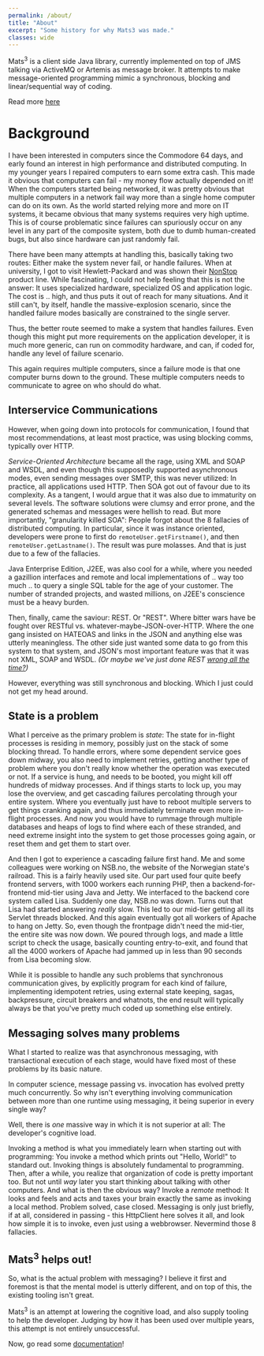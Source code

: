 ```yaml
---
permalink: /about/
title: "About"
excerpt: "Some history for why Mats3 was made."
classes: wide
---
```


Mats<sup>3</sup> is a client side Java library, currently implemented on top of JMS talking via ActiveMQ or Artemis
as message broker. It attempts to make message-oriented programming mimic a synchronous, blocking and linear/sequential
way of coding.

Read more [here](/docs/message-oriented-rpc/)

# Background

I have been interested in computers since the Commodore 64 days, and early found an interest in high performance and
distributed computing. In my younger years I repaired computers to earn some extra cash. This made it obvious that
computers can fail - my money flow actually depended on it! When the computers started being networked, it was pretty
obvious that multiple computers in a network fail way more than a single home computer can do on its own. As the world
started relying more and more on IT systems, it became obvious that many systems requires very high uptime. This is of
course problematic since failures can spuriously occur on any level in any part of the composite system, both due to
dumb human-created bugs, but also since hardware can just randomly fail.

There have been many attempts at handling this, basically taking two routes: Either make the system never fail, or
handle failures. When at university, I got to visit Hewlett-Packard and was shown their
[NonStop](https://en.wikipedia.org/wiki/NonStop_(server_computers)) product line. While fascinating, I could not help
feeling that this is not the answer: It uses specialized hardware, specialized OS and application logic. The cost is ..
high, and thus puts it out of reach for many situations. And it still can't, by itself, handle the massive-explosion
scenario, since the handled failure modes basically are constrained to the single server.

Thus, the better route seemed to make a system that handles failures. Even though this might put more requirements on
the application developer, it is much more generic, can run on commodity hardware, and can, if coded for, handle any
level of failure scenario.

This again requires multiple computers, since a failure mode is that one computer burns down to the ground. These
multiple computers needs to communicate to agree on who should do what.

## Interservice Communications

However, when going down into protocols for communication, I found that most recommendations, at least most practice,
was using blocking comms, typically over HTTP.

_Service-Oriented Architecture_ became all the rage, using XML and SOAP and WSDL, and even though this supposedly
supported asynchronous modes, even sending messages over SMTP, this was never utilized: In practice, all applications
used HTTP. Then SOA got out of favour due to its complexity. As a tangent, I would argue that it was also due to
immaturity on several levels. The software solutions were clumsy and error prone, and the generated schemas and messages
were hellish to read. But more importantly, "granularity killed SOA": People forgot about the 8 fallacies of distributed
computing. In particular, since it was instance oriented, developers were prone to first do `remoteUser.getFirstname()`,
and then `remoteUser.getLastname()`. The result was pure molasses. And that is just due to a few of the fallacies.

Java Enterprise Edition, J2EE, was also cool for a while, where you needed a gazillion interfaces and remote and local
implementations of .. way too much .. to query a single SQL table for the age of your customer. The number of stranded
projects, and wasted millions, on J2EE's conscience must be a heavy burden.

Then, finally, came the saviour: REST. Or "REST". Where bitter wars have be fought over RESTful vs.
whatever-maybe-JSON-over-HTTP. Where the one gang insisted on HATEOAS and links in the JSON and anything else was
utterly meaningless. The other side just wanted some data to go from this system to that system, and JSON's most
important feature was that it was not XML, SOAP and WSDL. _(Or maybe we've just done
REST [wrong all the time?](https://htmx.org/essays/how-did-rest-come-to-mean-the-opposite-of-rest/))_

However, everything was still synchronous and blocking. Which I just could not get my head around.

## State is a problem

What I perceive as the primary problem is _state_: The state for in-flight processes is residing in memory, possibly
just on the stack of some blocking thread. To handle errors, where some dependent service goes down midway, you also
need to implement retries, getting another type of problem where you don't really know whether the operation was
executed or not. If a service is hung, and needs to be booted, you might kill off hundreds of midway processes. And if
things starts to lock up, you may lose the overview, and get cascading failures percolating through your entire system.
Where you eventually just have to reboot multiple servers to get things cranking again, and thus immediately terminate
even more in-flight processes. And now you would have to rummage through multiple databases and heaps of logs to find
where each of these stranded, and need extreme insight into the system to get those processes going again, or reset them
and get them to start over.

And then I got to experience a cascading failure first hand. Me and some colleagues were working on NSB.no, the website
of the Norwegian state's railroad. This is a fairly heavily used site. Our part used four quite beefy frontend servers,
with 1000 workers each running PHP, then a backend-for-frontend mid-tier using Java and Jetty. We interfaced to the
backend core system called Lisa. Suddenly one day, NSB.no was down. Turns out that Lisa had started answering _really_
slow. This led to our mid-tier getting all its Servlet threads blocked. And this again eventually got all workers of
Apache to hang on Jetty. So, even though the frontpage didn't need the mid-tier, the entire site was now down. We poured
through logs, and made a little script to check the usage, basically counting entry-to-exit, and found that all the 4000
workers of Apache had jammed up in less than 90 seconds from Lisa becoming slow.

While it is possible to handle any such problems that synchronous communication gives, by explicitly program for each
kind of failure, implementing idempotent retries, using external state keeping, sagas, backpressure, circuit breakers
and whatnots, the end result will typically always be that you've pretty much coded up something else entirely.

## Messaging solves many problems

What I started to realize was that asynchronous messaging, with transactional execution of each stage, would have fixed
most of these problems by its basic nature.

In computer science, message passing vs. invocation has evolved pretty much concurrently. So why isn't everything
involving communication between more than one runtime using messaging, it being superior in every single way?

Well, there is _one_ massive way in which it is not superior at all: The developer's cognitive load.

Invoking a method is what you immediately learn when starting out with programming: You invoke a method which prints
out "Hello, World!" to standard out. Invoking things is absolutely fundamental to programming. Then, after a while, you
realize that organization of code is pretty important too. But not until _way_ later you start thinking about talking
with other computers. And what is then the obvious way? Invoke a _remote_ method: It looks and feels and acts and taxes
your brain exactly the same as invoking a local method. Problem solved, case closed. Messaging is only just briefly, if
at all, considered in passing - this HttpClient here solves it all, and look how simple it is to invoke, even just using
a webbrowser. Nevermind those 8 fallacies.

## Mats<sup>3</sup> helps out!

So, what is the actual problem with messaging? I believe it first and foremost is that the mental model is utterly
different, and on top of this, the existing tooling isn't great.

Mats<sup>3</sup> is an attempt at lowering the cognitive load, and also supply tooling to help the developer. Judging by
how it has been used over multiple years, this attempt is not entirely unsuccessful.

Now, go read some [documentation](/docs/)!